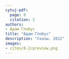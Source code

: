 ```yaml
---
cytuj-pdf:
  page: 8
  citation: 2
authors:
- Адам Глобус
title: "Адам Глобус"
description: "Сказы. 2012"
images:
- cites/8-2/preview.png
---
```

